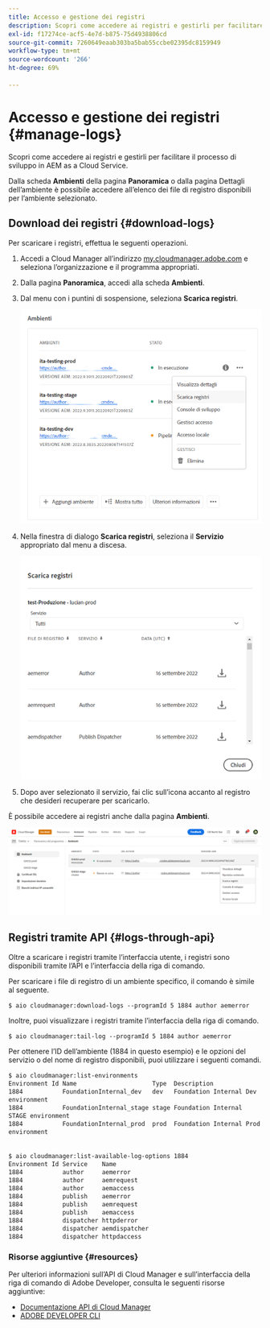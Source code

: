```yaml
---
title: Accesso e gestione dei registri
description: Scopri come accedere ai registri e gestirli per facilitare il processo di sviluppo in AEM as a Cloud Service.
exl-id: f17274ce-acf5-4e7d-b875-75d4938806cd
source-git-commit: 7260649eaab303ba5bab55ccbe02395dc8159949
workflow-type: tm+mt
source-wordcount: '266'
ht-degree: 69%

---
```



# Accesso e gestione dei registri {#manage-logs}

Scopri come accedere ai registri e gestirli per facilitare il processo di sviluppo in AEM as a Cloud Service.

Dalla scheda **Ambienti** della pagina **Panoramica** o dalla pagina Dettagli dell’ambiente è possibile accedere all’elenco dei file di registro disponibili per l’ambiente selezionato.

## Download dei registri {#download-logs}

Per scaricare i registri, effettua le seguenti operazioni.

1. Accedi a Cloud Manager all’indirizzo [my.cloudmanager.adobe.com](https://my.cloudmanager.adobe.com/) e seleziona l’organizzazione e il programma appropriati.

1. Dalla pagina **Panoramica**, accedi alla scheda **Ambienti**.

1. Dal menu con i puntini di sospensione, seleziona **Scarica registri**.

   ![Voce di menu Scarica registri](assets/download-logs1.png)

1. Nella finestra di dialogo **Scarica registri**, seleziona il **Servizio** appropriato dal menu a discesa.

   ![Finestra di dialogo Scarica registri](assets/download-preview.png)

1. Dopo aver selezionato il servizio, fai clic sull’icona accanto al registro che desideri recuperare per scaricarlo.

È possibile accedere ai registri anche dalla pagina **Ambienti**.

![Registri dalla schermata Ambienti](assets/download-logs.png)

## Registri tramite API {#logs-through-api}

Oltre a scaricare i registri tramite l’interfaccia utente, i registri sono disponibili tramite l’API e l’interfaccia della riga di comando.

Per scaricare i file di registro di un ambiente specifico, il comando è simile al seguente.

```shell
$ aio cloudmanager:download-logs --programId 5 1884 author aemerror
```

Inoltre, puoi visualizzare i registri tramite l’interfaccia della riga di comando.

```shell
$ aio cloudmanager:tail-log --programId 5 1884 author aemerror
```

Per ottenere l’ID dell’ambiente (1884 in questo esempio) e le opzioni del servizio o del nome di registro disponibili, puoi utilizzare i seguenti comandi.

```shell
$ aio cloudmanager:list-environments
Environment Id Name                     Type  Description                          
1884           FoundationInternal_dev   dev   Foundation Internal Dev environment  
1884           FoundationInternal_stage stage Foundation Internal STAGE environment
1884           FoundationInternal_prod  prod  Foundation Internal Prod environment
 
 
$ aio cloudmanager:list-available-log-options 1884
Environment Id Service    Name         
1884           author     aemerror     
1884           author     aemrequest   
1884           author     aemaccess    
1884           publish    aemerror     
1884           publish    aemrequest   
1884           publish    aemaccess    
1884           dispatcher httpderror   
1884           dispatcher aemdispatcher
1884           dispatcher httpdaccess
```

### Risorse aggiuntive {#resources}

Per ulteriori informazioni sull’API di Cloud Manager e sull’interfaccia della riga di comando di Adobe Developer, consulta le seguenti risorse aggiuntive:

* [Documentazione API di Cloud Manager](https://developer.adobe.com/experience-cloud/cloud-manager/)
* [ADOBE DEVELOPER CLI](https://github.com/adobe/aio-cli-plugin-cloudmanager)
